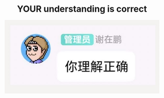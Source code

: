 <div align="center">
  <h1>YOUR understanding is correct</h1>
  <img src="assets/understanding.png" alt="Understanding Image">
</div>
